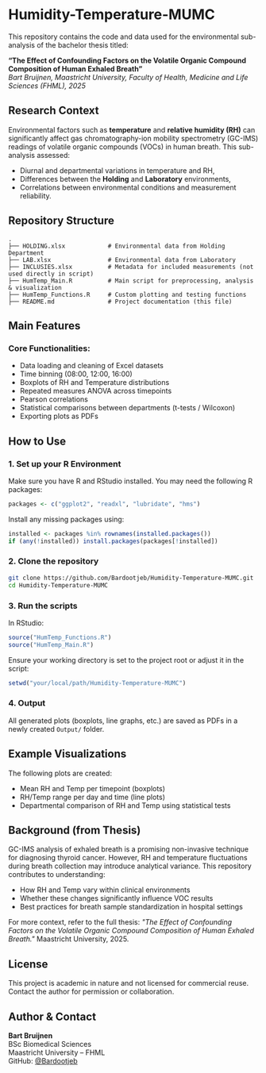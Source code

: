 # Humidity-Temperature-MUMC

This repository contains the code and data used for the environmental sub-analysis of the bachelor thesis titled:

**“The Effect of Confounding Factors on the Volatile Organic Compound Composition of Human Exhaled Breath”**  
_Bart Bruijnen, Maastricht University, Faculty of Health, Medicine and Life Sciences (FHML), 2025_

## Research Context

Environmental factors such as **temperature** and **relative humidity (RH)** can significantly affect gas chromatography-ion mobility spectrometry (GC-IMS) readings of volatile organic compounds (VOCs) in human breath. This sub-analysis assessed:

- Diurnal and departmental variations in temperature and RH,
- Differences between the **Holding** and **Laboratory** environments,
- Correlations between environmental conditions and measurement reliability.

## Repository Structure

```
.
├── HOLDING.xlsx            # Environmental data from Holding Department
├── LAB.xlsx                # Environmental data from Laboratory
├── INCLUSIES.xlsx          # Metadata for included measurements (not used directly in script)
├── HumTemp_Main.R          # Main script for preprocessing, analysis & visualization
├── HumTemp_Functions.R     # Custom plotting and testing functions
├── README.md               # Project documentation (this file)
```

## Main Features

### Core Functionalities:
- Data loading and cleaning of Excel datasets
- Time binning (08:00, 12:00, 16:00)
- Boxplots of RH and Temperature distributions
- Repeated measures ANOVA across timepoints
- Pearson correlations
- Statistical comparisons between departments (t-tests / Wilcoxon)
- Exporting plots as PDFs

## How to Use

### 1. Set up your R Environment

Make sure you have R and RStudio installed. You may need the following R packages:

```r
packages <- c("ggplot2", "readxl", "lubridate", "hms")
```

Install any missing packages using:

```r
installed <- packages %in% rownames(installed.packages())
if (any(!installed)) install.packages(packages[!installed])
```

### 2. Clone the repository

```bash
git clone https://github.com/Bardootjeb/Humidity-Temperature-MUMC.git
cd Humidity-Temperature-MUMC
```

### 3. Run the scripts

In RStudio:

```r
source("HumTemp_Functions.R")
source("HumTemp_Main.R")
```

Ensure your working directory is set to the project root or adjust it in the script:

```r
setwd("your/local/path/Humidity-Temperature-MUMC")
```

### 4. Output

All generated plots (boxplots, line graphs, etc.) are saved as PDFs in a newly created `Output/` folder.

## Example Visualizations

The following plots are created:
- Mean RH and Temp per timepoint (boxplots)
- RH/Temp range per day and time (line plots)
- Departmental comparison of RH and Temp using statistical tests

## Background (from Thesis)

GC-IMS analysis of exhaled breath is a promising non-invasive technique for diagnosing thyroid cancer. However, RH and temperature fluctuations during breath collection may introduce analytical variance. This repository contributes to understanding:

- How RH and Temp vary within clinical environments
- Whether these changes significantly influence VOC results
- Best practices for breath sample standardization in hospital settings

For more context, refer to the full thesis: _"The Effect of Confounding Factors on the Volatile Organic Compound Composition of Human Exhaled Breath."_ Maastricht University, 2025.

## License

This project is academic in nature and not licensed for commercial reuse. Contact the author for permission or collaboration.

## Author & Contact

**Bart Bruijnen**  
BSc Biomedical Sciences  
Maastricht University – FHML  
GitHub: [@Bardootjeb](https://github.com/Bardootjeb)
